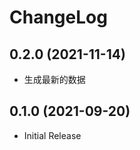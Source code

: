 # ChangeLog

## 0.2.0 (2021-11-14)

* 生成最新的数据


## 0.1.0 (2021-09-20)

* Initial Release


[0.2.0]: https://github.com/mozillazg/pypinyin-dict/compare/v0.1.0...v0.2.0
